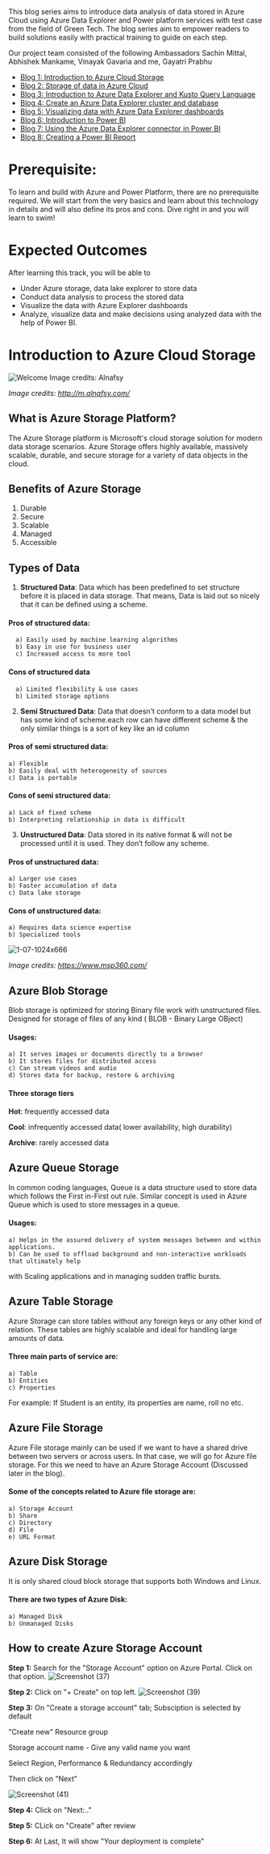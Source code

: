 This blog series aims to introduce data analysis of data stored in Azure Cloud using Azure Data Explorer and Power platform services with test case from the field of Green Tech. The blog series aim to empower readers to build solutions easily with practical training to guide on each step.

Our project team consisted of the following Ambassadors Sachin Mittal, Abhishek Mankame, Vinayak Gavaria and me, Gayatri Prabhu

* [Blog 1: Introduction to Azure Cloud Storage](https://github.com/prabhugayatri/MLSA-SIL-Blog-2022/blob/main/Blog1.md) 
* [Blog 2: Storage of data in Azure Cloud](https://github.com/prabhugayatri/MLSA-SIL-Blog-2022/blob/main/Blog2.md)
* [Blog 3: Introduction to Azure Data Explorer and Kusto Query Language](https://github.com/prabhugayatri/MLSA-SIL-Blog-2022/blob/main/Blog3.md)
* [Blog 4: Create an Azure Data Explorer cluster and database](https://github.com/prabhugayatri/MLSA-SIL-Blog-2022/blob/main/Blog4.md)
* [Blog 5: Visualizing data with Azure Data Explorer dashboards](https://github.com/prabhugayatri/MLSA-SIL-Blog-2022/blob/main/Blog5.md)
* [Blog 6: Introduction to Power BI](https://github.com/prabhugayatri/MLSA-SIL-Blog-2022/blob/main/Blog6.md)
* [Blog 7: Using the Azure Data Explorer connector in Power BI](https://github.com/prabhugayatri/MLSA-SIL-Blog-2022/blob/main/Blog7.md)
* [Blog 8: Creating a Power BI Report](https://github.com/prabhugayatri/MLSA-SIL-Blog-2022/blob/main/Blog8.md)

# Prerequisite:
To learn and build with Azure and Power Platform, there are no prerequisite required. We will start from the very basics and learn about this technology in details and will also define its pros and cons. Dive right in and you will learn to swim!

# Expected Outcomes
After learning this track, you will be able to
* Under Azure storage, data lake explorer to store data
* Conduct data analysis to process the stored data
* Visualize the data with Azure Explorer dashboards
* Analyze, visualize data and make decisions using analyzed data with the help of Power BI.

# Introduction to Azure Cloud Storage

![Welcome Image credits: Alnafsy](https://user-images.githubusercontent.com/58803999/173579763-bd5ea067-4d35-4f75-89d6-fdd02192d11e.jpeg)

*Image credits: http://m.alnafsy.com/*

## What is Azure Storage Platform?
The Azure Storage platform is Microsoft's cloud storage solution for modern data storage scenarios. Azure Storage offers highly available, massively scalable, durable, and secure storage for a variety of data objects in the cloud.

## Benefits of Azure Storage
1. Durable 
2. Secure
3. Scalable
4. Managed
5. Accessible


## Types of Data

1. **Structured Data**: Data which has been predefined to set structure before it is placed in data storage. That means, Data is laid out so nicely that it can be defined using a scheme.
 #### Pros of structured data:
      a) Easily used by machine learning algorithms
      b) Easy in use for business user
      c) Increased access to more tool
 #### Cons of structured data
      a) Limited flexibility & use cases
      b) Limited storage options

2. **Semi Structured Data**: Data that doesn’t conform to a data model but has some kind of scheme.each row can have different scheme & the only similar things is a sort of key like an id column 
 #### Pros of semi structured data:
    a) Flexible
    b) Easily deal with heterogeneity of sources
    c) Data is portable
 #### Cons of semi structured data:
    a) Lack of fixed scheme
    b) Interpreting relationship in data is difficult

3. **Unstructured Data**: Data stored in its native format & will not be processed until it is used. They don’t follow any scheme.
 #### Pros of unstructured data:
    a) Larger use cases
    b) Faster accumulation of data
    c) Data lake storage
 #### Cons of unstructured data:
    a) Requires data science expertise
    b) Specialized tools

![1-07-1024x666](https://user-images.githubusercontent.com/82721772/204833387-5d972788-438f-4d28-bb68-06ec97a88d56.png)

*Image credits: https://www.msp360.com/*

## Azure Blob Storage
Blob storage is optimized for storing Binary file work with unstructured files.
Designed for storage of files of any kind ( BLOB - Binary Large OBject)
 #### Usages:
    a) It serves images or documents directly to a browser
    b) It stores files for distributed access
    c) Can stream videos and audio
    d) Stores data for backup, restore & archiving
#### Three storage tiers
**Hot**: frequently accessed data

**Cool**: infrequently accessed data( lower availability, high durability)

**Archive**: rarely accessed data

## Azure Queue Storage
In common coding languages, Queue is a data structure used to store data which follows the First in-First out rule. Similar concept is used in Azure Queue which is used to store messages in a queue.

#### Usages:
    a) Helps in the assured delivery of system messages between and within applications.
    b) Can be used to offload background and non-interactive workloads that ultimately help
   with Scaling applications and in managing sudden traffic bursts.
   
## Azure Table Storage
Azure Storage can store tables without any foreign keys or any other kind of relation. These tables are highly scalable and ideal for handling large amounts of data. 
#### Three main parts of service are:
    a) Table
    b) Entities
    c) Properties
   
   For example: If Student is an entity, its properties are name, roll no etc.

## Azure File Storage
Azure File storage mainly can be used if we want to have a shared drive between two servers or across users. In that case, we will go for Azure file storage. For this we need to have an Azure Storage Account (Discussed later in the blog).
#### Some of the concepts related to Azure file storage are:
    a) Storage Account
    b) Share
    c) Directory
    d) File
    e) URL Format

## Azure Disk Storage
It is only shared cloud block storage that supports both Windows and Linux. 
#### There are two types of Azure Disk: 
    a) Managed Disk
    b) Unmanaged Disks

## How to create Azure Storage Account
**Step 1:** Search for the "Storage Account" option on Azure Portal. Click on that option.
![Screenshot (37)](https://user-images.githubusercontent.com/82721772/204853798-ce35745e-94b6-41f0-96b4-fae9acd61c0a.png)

**Step 2:** Click on "+ Create" on top left.
![Screenshot (39)](https://user-images.githubusercontent.com/82721772/204854454-5531b460-8c3e-401b-ba70-cc3f0f637f04.png)

**Step 3:** On "Create a storage account" tab; 
Subsciption is selected by default

"Create new" Resource group

Storage account name - Give any valid name you want

Select Region, Performance & Redundancy accordingly

Then click on "Next"

![Screenshot (41)](https://user-images.githubusercontent.com/82721772/204855670-5758a5bd-3b4e-4d2e-993c-0c8513a1336f.png)

**Step 4:** Click on "Next:.."

**Step 5:** CLick on "Create" after review

**Step 6:** At Last, It will show "Your deployment is complete"




